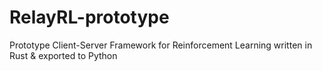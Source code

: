 # RelayRL-prototype
Prototype Client-Server Framework for Reinforcement Learning written in Rust &amp; exported to Python

